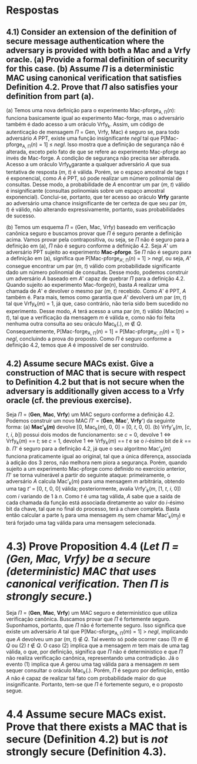 # Respostas

## 4.1) Consider an extension of the definition of secure message authentication where the adversary is provided with both a Mac and a Vrfy oracle. (a) Provide a formal definition of security for this case. (b) Assume $\Pi$ is a deterministic MAC using canonical verification that satisfies Definition 4.2. Prove that $\Pi$ also satisfies your definition from part (a).
(a) Temos uma nova definição para o experimento Mac-pforge<sub>A, Π</sub>(*n*): funciona basicamente igual ao experimento Mac-forge, mas o adversário também é dado acesso a um oráculo Vrfy<sub>k</sub>. Assim, um código de autenticação de mensagem $\Pi$ = Gen, Vrfy, Mac) é seguro se, para todo adversário *A* PPT, existe uma função insignificante *negl* tal que P[Mac-pforge<sub>A, Π</sub>(*n*) = 1] $\le$ *negl*. Isso mostra que a definição de segurança não é alterada, exceto pelo fato de que se refere ao experimento Mac-pforge ao invés de Mac-forge.
A condição de segurança não precisa ser alterada. Acesso a um oráculo Vrfy<sub>k</sub>garante a qualquer adversário *A* que sua tentativa de resposta (*m*, *t*) é válida. Porém, se o espaço amostral de tags *t* é exponencial, como *A* é PPT, só pode realizar um número polinomial de consultas. Desse modo, a probabilidade de *A* encontrar um par (*m*, *t*) válido é insignificante (consultas polinomiais sobre um espaço amostral exponencial). Conclui-se, portanto, que ter acesso ao oráculo **Vrfy** garante ao adversário uma chance insignificante de ter certeza de que seu par (*m*, *t*) é válido, não alterando expressivamente, portanto, suas probabilidades de sucesso.

(b) Temos um esquema $\Pi$ = (Gen, Mac, Vrfy) baseado em verificação canônica seguro e buscamos provar que $\Pi$ é seguro perante a definição acima. Vamos provar pela contrapositiva, ou seja, se $\Pi$ não é seguro para a definição em (a), $\Pi$ não é seguro conforme a definição 4.2. Seja *A*' um adversário PPT sujeito ao experimento **Mac-pforge**. Se $\Pi$ não é seguro para a definição em (a), significa que P[Mac-pforge<sub>A', Π</sub>(*n*) = 1] > *negl*, ou seja, *A*' consegue encontrar um par (*m*, *t*) válido com probabilidade significante dado um número polinomial de consultas. Desse modo, podemos construir um adversário *A* baseado em *A*' capaz de quebrar $\Pi$ para a definição 4.2. Quando sujeito ao experimento Mac-forge(*n*), basta *A* realizar uma chamada de *A*' e devolver o mesmo par (*m*, *t*) recebido. Como *A*' é PPT, *A* também é. Para mais, temos como garantia que *A*' devolverá um par (*m*, *t*) tal que Vrfy<sub>k</sub>(*m*) = 1, já que, caso contrário, não teria sido bem sucedido no experimento. Desse modo, *A* terá acesso a uma par (*m*, *t*) válido (Mac(*m*) = *t*), tal que a verificação da mensagem *m* é válida e, como não foi feita nenhuma outra consulta ao seu oráculo Mac<sub>k</sub>(.), *m* $\notin$ *Q*. Consequentemente, P[Mac-forge<sub>A, Π</sub>(*n*) = 1] = P[Mac-pforge<sub>A', Π</sub>(*n*) = 1] > *negl*, concluindo a prova do proposto. Como $\Pi$ é seguro conforme a definição 4.2, temos que *A* é impossível de ser construído.

## 4.2) Assume secure MACs exist. Give a construction of  MAC that is secure with respect to Definition 4.2 but that is not secure when the adversary is additionally given access to a Vrfy oracle (cf. the previous exercise).
Seja $\Pi$ = (**Gen**, **Mac**, **Vrfy**) um MAC seguro conforme a definição 4.2. Podemos construir um novo MAC $\Pi$' = (**Gen**, **Mac**', **Vrfy**') da seguinte forma: (a) **Mac'<sub>k</sub>(*m*)** devolve [0, Mac<sub>k</sub>(*m*), 0, 0] = [0, *t*, 0, 0]. (b) Vrfy'<sub>k</sub>(*m*, [*c*, *t*, *i*, *b*]) possui dois modos de funcionamento: se *c* = 0, devolve 1 $\iff$ Vrfy<sub>k</sub>(*m*) == *t*; se *c* = 1, devolve 1 $\iff$ Vrfy<sub>k</sub>(*m*) == *t* e se o *i*-ésimo bit de *k* == *b*.
$\Pi$' é seguro para a definição 4.2, já que o seu algoritmo Mac'<sub>k</sub>(*m*) funciona praticamente igual ao original, tal que a única diferença, associada à adição dos 3 zeros, não melhora nem piora a segurança. Porém, quando sujeito a um experimento Mac-pforge como definido no exercício anterior, $\Pi$' se torna vulnerável a partir do seguinte ataque: primeiramente, o adversário *A* calcula Mac'<sub>k</sub>(*m*) para uma mensagem *m* arbitrária, obtendo uma tag *t'* = [0, *t*, 0, 0] válida; posteriormente, avalia Vrfy'<sub>k</sub>(*m*, [1, *t*, *i*, 0]) com *i* variando de 1 à *n*. Como *t* é uma tag válida, *A* sabe que a saída de cada chamada da função está associada diretamente ao valor do *i*-ésimo bit da chave, tal que no final do processo, terá a chave completa. Basta então calcular a parte *t*<sub>f</sub> para uma mensagem *m*<sub>f</sub> sem chamar Mac'<sub>k</sub>(*m<sub>f</sub>*) e terá forjado uma tag válida para uma mensagem selecionada.

# 4.3) Prove Proposition 4.4 (*Let $\Pi$ = (Gen, Mac, Vrfy) be a secure (deterministic) MAC that uses canonical verification. Then $\Pi$ is strongly secure.*)
Seja $\Pi$ = (**Gen**, **Mac**, **Vrfy**) um MAC seguro e determinístico que utiliza verificação canônica. Buscamos provar que $\Pi$ é fortemente seguro. Suponhamos, portanto, que $\Pi$ não é fortemente seguro. Isso significa que existe um adversário *A* tal que P[Mac-sforge<sub>A, Π</sub>(*m*) = 1] > *negl*, implicando que *A* devolveu um par (*m*, *t*) $\notin$ *Q*. Tal evento só pode ocorrer caso (1) *m* $\notin$ *Q* ou (2) *t* $\notin$ *Q*. O caso (2) implica que a mensagem *m* tem mais de uma tag válida, o que, por definição, significa que $\Pi$ não é determinístico e que $\Pi$ não realiza verificação canônica, representando uma contradição. Já o evento (1) implica que *A* gerou uma tag válida para a mensagem *m* sem sequer consultar o oráculo Mac<sub>k</sub>(.). Porém, $\Pi$ é seguro por definição, então *A* não é capaz de realizar tal fato com probabilidade maior do que insignificante. Portanto, tem-se que $\Pi$ é fortemente seguro, e o proposto segue.

# 4.4 Assume secure MACs exist. Prove that there exists a MAC that is secure (Definition 4.2) but is *not* strongly secure (Definition 4.3).
